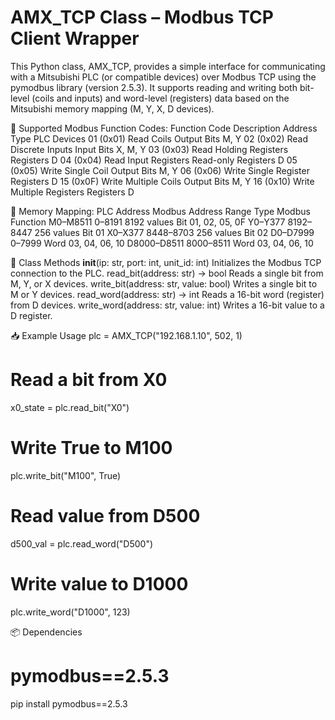 # AMX_TCP Class – Modbus TCP Client Wrapper
This Python class, AMX_TCP, provides a simple interface for communicating with a Mitsubishi PLC (or compatible devices) over Modbus TCP using the pymodbus library (version 2.5.3). It supports reading and writing both bit-level (coils and inputs) and word-level (registers) data based on the Mitsubishi memory mapping (M, Y, X, D devices).

📌 Supported Modbus Function Codes:
Function Code	Description	Address Type	PLC Devices
01 (0x01)	Read Coils	Output Bits	M, Y
02 (0x02)	Read Discrete Inputs	Input Bits	X, M, Y
03 (0x03)	Read Holding Registers	Registers	D
04 (0x04)	Read Input Registers	Read-only Registers	D
05 (0x05)	Write Single Coil	Output Bits	M, Y
06 (0x06)	Write Single Register	Registers	D
15 (0x0F)	Write Multiple Coils	Output Bits	M, Y
16 (0x10)	Write Multiple Registers	Registers	D

🧠 Memory Mapping:
PLC Address	Modbus Address	Range	Type	Modbus Function
M0–M8511	0–8191	8192 values	Bit	01, 02, 05, 0F
Y0–Y377	8192–8447	256 values	Bit	01
X0–X377	8448–8703	256 values	Bit	02
D0–D7999	0–7999		Word	03, 04, 06, 10
D8000–D8511	8000–8511		Word	03, 04, 06, 10

🔧 Class Methods
__init__(ip: str, port: int, unit_id: int)
Initializes the Modbus TCP connection to the PLC.
read_bit(address: str) -> bool
Reads a single bit from M, Y, or X devices.
write_bit(address: str, value: bool)
Writes a single bit to M or Y devices.
read_word(address: str) -> int
Reads a 16-bit word (register) from D devices.
write_word(address: str, value: int)
Writes a 16-bit value to a D register.

📥 Example Usage
plc = AMX_TCP("192.168.1.10", 502, 1)
# Read a bit from X0
x0_state = plc.read_bit("X0")
# Write True to M100
plc.write_bit("M100", True)
# Read value from D500
d500_val = plc.read_word("D500")
# Write value to D1000
plc.write_word("D1000", 123)

📦 Dependencies
# pymodbus==2.5.3
pip install pymodbus==2.5.3
